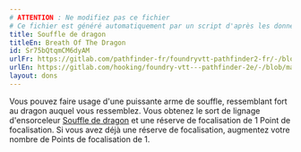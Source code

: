 ```yaml
---
# ATTENTION : Ne modifiez pas ce fichier
# Ce fichier est généré automatiquement par un script d'après les données du module Foundry VTT officiel et de sa traduction
title: Souffle de dragon
titleEn: Breath Of The Dragon
id: Sr75bQtqmCM6dyAM
urlFr: https://gitlab.com/pathfinder-fr/foundryvtt-pathfinder2-fr/-/blob/master/data/feats/Sr75bQtqmCM6dyAM.htm
urlEn: https://gitlab.com/hooking/foundry-vtt---pathfinder-2e/-/blob/master/packs/data/feats.db/breath-of-the-dragon.json
layout: dons
---
```

Vous pouvez faire usage d'une puissante arme de souffle, ressemblant fort au dragon auquel vous ressemblez. Vous obtenez le sort de lignage d'ensorceleur [Souffle de dragon](../sorts/souffle-de-dragon.html) et une réserve de focalisation de 1 Point de focalisation. Si vous avez déjà une réserve de focalisation, augmentez votre nombre de Points de focalisation de 1.
